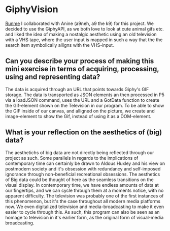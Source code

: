 # GiphyVision
[Runme](http://cdn.rawgit.com/GustneGustav/Rasmus-er-sej-og-flot/58b182f0/Mini-ex9%20-%20API/index.html)
I collaborated with Anine (a9neh, a9 the k9) for this project. We decided to use the GiphyAPI, as we both love to look at cute animal gifs etc. and liked the idea of making a nostalgic aesthetic using an old television with a VHS tape, where the user input is mapped in such a way that the the search item symbolically alligns with the VHS-input.
## Can you describe your process of making this mini exercise in terms of acquiring, processing, using and representing data?
The data is acquired through an URL that points towards Giphy's GIF storage. The data is transported as JSON elements an then processed in P5 via a loadJSON command, uses the URL and a GotData function to create the Gif-element shown on the Television in our program. To be able to show the GIF inside of our canvas, and alligned on the picture, we create and image-element to show the Gif, instead of using it as a DOM-element.
## What is your reflection on the aesthetics of (big) data?
The aesthetichs of big data are not directly being reflected through our project as such. Some parallels in regards to the implications of contemporary time can certainly be drawn to Aldous Huxley and his view on postmodern society and it's obsession with redundancy and self-imposed ignorance through non-beneficial recreational obsessions.
The aesthetics of Big data could be thought of here as the seamless transitions on the visual display. In contemporary time, we have endless amounts of data at our fingertips, and we can cycle through them at a moments notice, with no apparent difficulty. The television was probably one of the first instances of this phenomenon, but it's the case throughout all modern media platforms now. We even digitalized television and media-broadcasting to make it even easier to cycle through this. As such, this program can also be seen as an homage to television in it's earlier form, as the original form of visual-media broadcasting.
